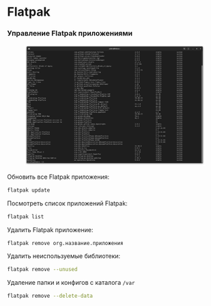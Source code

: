 # Flatpak

### Управление Flatpak приложениями

<figure><img src="../../.gitbook/assets/umdrQefsMAY.jpg" alt=""><figcaption></figcaption></figure>

Обновить все Flatpak приложения:

```bash
flatpak update
```

Посмотреть список приложений Flatpak:

```bash
flatpak list
```

Удалить Flatpak приложение:

```
flatpak remove org.название.приложения
```

Удалить неиспользуемые библиотеки:

```bash
flatpak remove --unused
```

Удаление папки и конфигов с каталога `/var`

```bash
flatpak remove --delete-data
```
